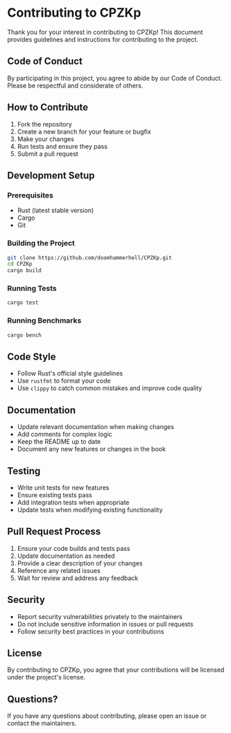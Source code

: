 # Contributing to CPZKp

Thank you for your interest in contributing to CPZKp! This document provides guidelines and instructions for contributing to the project.

## Code of Conduct

By participating in this project, you agree to abide by our Code of Conduct. Please be respectful and considerate of others.

## How to Contribute

1. Fork the repository
2. Create a new branch for your feature or bugfix
3. Make your changes
4. Run tests and ensure they pass
5. Submit a pull request

## Development Setup

### Prerequisites

- Rust (latest stable version)
- Cargo
- Git

### Building the Project

```bash
git clone https://github.com/doomhammerhell/CPZKp.git
cd CPZKp
cargo build
```

### Running Tests

```bash
cargo test
```

### Running Benchmarks

```bash
cargo bench
```

## Code Style

- Follow Rust's official style guidelines
- Use `rustfmt` to format your code
- Use `clippy` to catch common mistakes and improve code quality

## Documentation

- Update relevant documentation when making changes
- Add comments for complex logic
- Keep the README up to date
- Document any new features or changes in the book

## Testing

- Write unit tests for new features
- Ensure existing tests pass
- Add integration tests when appropriate
- Update tests when modifying existing functionality

## Pull Request Process

1. Ensure your code builds and tests pass
2. Update documentation as needed
3. Provide a clear description of your changes
4. Reference any related issues
5. Wait for review and address any feedback

## Security

- Report security vulnerabilities privately to the maintainers
- Do not include sensitive information in issues or pull requests
- Follow security best practices in your contributions

## License

By contributing to CPZKp, you agree that your contributions will be licensed under the project's license.

## Questions?

If you have any questions about contributing, please open an issue or contact the maintainers. 